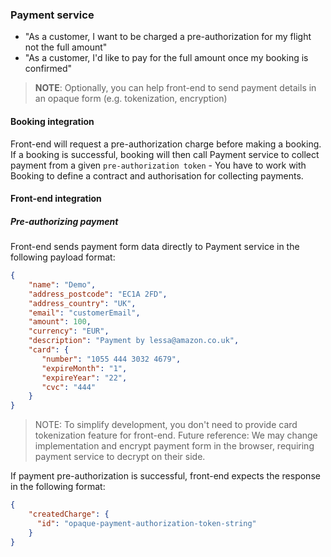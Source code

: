 ### Payment service

* "As a customer, I want to be charged a pre-authorization for my flight not the full amount"
* "As a customer, I'd like to pay for the full amount once my booking is confirmed"

> **NOTE**: Optionally, you can help front-end to send payment details in an opaque form (e.g. tokenization, encryption)

#### Booking integration

Front-end will request a pre-authorization charge before making a booking. If a booking is successful, booking will then call Payment service to collect payment from a given `pre-authorization token` - You have to work with Booking to define a contract and authorisation for collecting payments.

#### Front-end integration

##### Pre-authorizing payment

Front-end sends payment form data directly to Payment service in the following payload format:

```json
{
    "name": "Demo",
    "address_postcode": "EC1A 2FD",
    "address_country": "UK",
    "email": "customerEmail",
    "amount": 100,
    "currency": "EUR",
    "description": "Payment by lessa@amazon.co.uk",
    "card": {
       "number": "1055 444 3032 4679",
       "expireMonth": "1",
       "expireYear": "22",
       "cvc": "444"
    }
}
```

> NOTE: To simplify development, you don't need to provide card tokenization feature for front-end.
> Future reference: We may change implementation and encrypt payment form in the browser, requiring payment service to decrypt on their side.

If payment pre-authorization is successful, front-end expects the response in the following format:

```json
{
    "createdCharge": {
      "id": "opaque-payment-authorization-token-string"
    }
}
```
